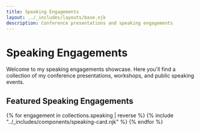 ```yaml
---
title: Speaking Engagements
layout: ../_includes/layouts/base.njk
description: Conference presentations and speaking engagements
---
```


# Speaking Engagements

Welcome to my speaking engagements showcase. Here you'll find a collection of my conference presentations, workshops, and public speaking events.

## Featured Speaking Engagements

<div class="speaking-grid">
  {% for engagement in collections.speaking | reverse %}
    {% include "../_includes/components/speaking-card.njk" %}
  {% endfor %}
</div>